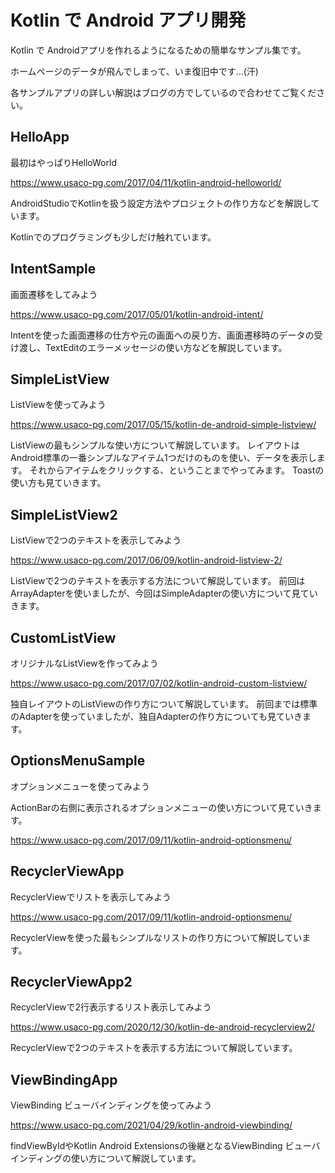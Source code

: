 # Kotlin で Android アプリ開発

Kotlin で Androidアプリを作れるようになるための簡単なサンプル集です。

ホームページのデータが飛んでしまって、いま復旧中です…(汗)

各サンプルアプリの詳しい解説はブログの方でしているので合わせてご覧ください。

## HelloApp
最初はやっぱりHelloWorld

<https://www.usaco-pg.com/2017/04/11/kotlin-android-helloworld/>

AndroidStudioでKotlinを扱う設定方法やプロジェクトの作り方などを解説しています。

Kotlinでのプログラミングも少しだけ触れています。


## IntentSample
画面遷移をしてみよう

<https://www.usaco-pg.com/2017/05/01/kotlin-android-intent/>

Intentを使った画面遷移の仕方や元の画面への戻り方、画面遷移時のデータの受け渡し、TextEditのエラーメッセージの使い方などを解説しています。

## SimpleListView
ListViewを使ってみよう

<https://www.usaco-pg.com/2017/05/15/kotlin-de-android-simple-listview/>

ListViewの最もシンプルな使い方について解説しています。
レイアウトはAndroid標準の一番シンプルなアイテム1つだけのものを使い、データを表示します。
それからアイテムをクリックする、ということまでやってみます。
Toastの使い方も見ていきます。

## SimpleListView2  
ListViewで2つのテキストを表示してみよう

<https://www.usaco-pg.com/2017/06/09/kotlin-android-listview-2/>

ListViewで2つのテキストを表示する方法について解説しています。
前回はArrayAdapterを使いましたが、今回はSimpleAdapterの使い方について見ていきます。

## CustomListView  
オリジナルなListViewを作ってみよう

<https://www.usaco-pg.com/2017/07/02/kotlin-android-custom-listview/>

独自レイアウトのListViewの作り方について解説しています。
前回までは標準のAdapterを使っていましたが、独自Adapterの作り方についても見ていきます。

## OptionsMenuSample 
オプションメニューを使ってみよう

ActionBarの右側に表示されるオプションメニューの使い方について見ていきます。

<https://www.usaco-pg.com/2017/09/11/kotlin-android-optionsmenu/>


## RecyclerViewApp 
RecyclerViewでリストを表示してみよう

<https://www.usaco-pg.com/2017/09/11/kotlin-android-optionsmenu/>

RecyclerViewを使った最もシンプルなリストの作り方について解説しています。

## RecyclerViewApp2 
RecyclerViewで2行表示するリスト表示してみよう

<https://www.usaco-pg.com/2020/12/30/kotlin-de-android-recyclerview2/>

RecyclerViewで2つのテキストを表示する方法について解説しています。

## ViewBindingApp
ViewBinding ビューバインディングを使ってみよう

<https://www.usaco-pg.com/2021/04/29/kotlin-android-viewbinding/>

findViewByIdやKotlin Android Extensionsの後継となるViewBinding ビューバインディングの使い方について解説しています。
